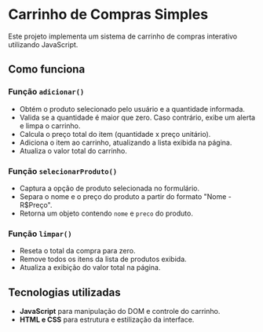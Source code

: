 # Carrinho de Compras Simples

Este projeto implementa um sistema de carrinho de compras interativo utilizando JavaScript.

## Como funciona

### Função `adicionar()`
- Obtém o produto selecionado pelo usuário e a quantidade informada.
- Valida se a quantidade é maior que zero. Caso contrário, exibe um alerta e limpa o carrinho.
- Calcula o preço total do item (quantidade x preço unitário).
- Adiciona o item ao carrinho, atualizando a lista exibida na página.
- Atualiza o valor total do carrinho.

### Função `selecionarProduto()`
- Captura a opção de produto selecionada no formulário.
- Separa o nome e o preço do produto a partir do formato "Nome - R$Preço".
- Retorna um objeto contendo `nome` e `preco` do produto.

### Função `limpar()`
- Reseta o total da compra para zero.
- Remove todos os itens da lista de produtos exibida.
- Atualiza a exibição do valor total na página.

## Tecnologias utilizadas
- **JavaScript** para manipulação do DOM e controle do carrinho.
- **HTML e CSS** para estrutura e estilização da interface.
